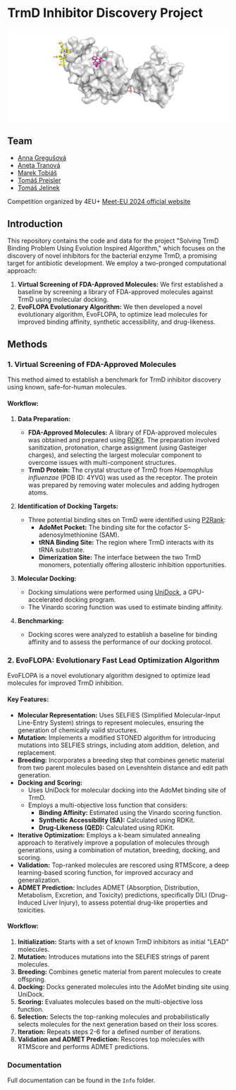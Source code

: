 # TrmD Inhibitor Discovery Project

![TrmD with docked molecules in 3 identified sites](Info/trmd_protein_with_docked_ligands.png)

## Team
- [Anna Gregušová](https://github.com/AnnaGregusova)
- [Aneta Tranová](https://github.com/anetatranova)
- [Marek Tobiáš](https://github.com/tobiasmarek)
- [Tomáš Preisler](https://github.com/preislet)
- [Tomáš Jelínek](https://github.com/Desperadus)

Competition organized by 4EU+ [Meet-EU 2024 official website](https://exsto1.github.io/meet-eu-2024/)

## Introduction

This repository contains the code and data for the project "Solving TrmD Binding Problem Using Evolution Inspired Algorithm," which focuses on the discovery of novel inhibitors for the bacterial enzyme TrmD, a promising target for antibiotic development. We employ a two-pronged computational approach:

1. **Virtual Screening of FDA-Approved Molecules:** We first established a baseline by screening a library of FDA-approved molecules against TrmD using molecular docking.
2. **EvoFLOPA Evolutionary Algorithm:** We then developed a novel evolutionary algorithm, EvoFLOPA, to optimize lead molecules for improved binding affinity, synthetic accessibility, and drug-likeness.

## Methods

### 1. Virtual Screening of FDA-Approved Molecules

This method aimed to establish a benchmark for TrmD inhibitor discovery using known, safe-for-human molecules.

#### Workflow:

1. **Data Preparation:**
    *   **FDA-Approved Molecules:** A library of FDA-approved molecules was obtained and prepared using [RDKit](https://www.rdkit.org/). The preparation involved sanitization, protonation, charge assignment (using Gasteiger charges), and selecting the largest molecular component to overcome issues with multi-component structures.
    *   **TrmD Protein:** The crystal structure of TrmD from *Haemophilus influenzae* (PDB ID: 4YVG) was used as the receptor. The protein was prepared by removing water molecules and adding hydrogen atoms.

2. **Identification of Docking Targets:**
    *   Three potential binding sites on TrmD were identified using [P2Rank](https://prankweb.cz/):
        *   **AdoMet Pocket:** The binding site for the cofactor S-adenosylmethionine (SAM).
        *   **tRNA Binding Site:** The region where TrmD interacts with its tRNA substrate.
        *   **Dimerization Site:** The interface between the two TrmD monomers, potentially offering allosteric inhibition opportunities.

3. **Molecular Docking:**
    *   Docking simulations were performed using [UniDock](https://github.com/dptech-corp/Uni-Dock), a GPU-accelerated docking program.
    *   The Vinardo scoring function was used to estimate binding affinity.

4. **Benchmarking:**
    *   Docking scores were analyzed to establish a baseline for binding affinity and to assess the performance of our docking protocol.

### 2. EvoFLOPA: Evolutionary Fast Lead Optimization Algorithm

EvoFLOPA is a novel evolutionary algorithm designed to optimize lead molecules for improved TrmD inhibition.

#### Key Features:

*   **Molecular Representation:** Uses SELFIES (Simplified Molecular-Input Line-Entry System) strings to represent molecules, ensuring the generation of chemically valid structures.
*   **Mutation:** Implements a modified STONED algorithm for introducing mutations into SELFIES strings, including atom addition, deletion, and replacement.
*   **Breeding:** Incorporates a breeding step that combines genetic material from two parent molecules based on Levenshtein distance and edit path generation.
*   **Docking and Scoring:**
    *   Uses UniDock for molecular docking into the AdoMet binding site of TrmD.
    *   Employs a multi-objective loss function that considers:
        *   **Binding Affinity:** Estimated using the Vinardo scoring function.
        *   **Synthetic Accessibility (SA):** Calculated using RDKit.
        *   **Drug-Likeness (QED):** Calculated using RDKit.
*   **Iterative Optimization:** Employs a k-beam simulated annealing approach to iteratively improve a population of molecules through generations, using a combination of mutation, breeding, docking, and scoring.
*   **Validation:** Top-ranked molecules are rescored using RTMScore, a deep learning-based scoring function, for improved accuracy and generalization.
*   **ADMET Prediction:** Includes ADMET (Absorption, Distribution, Metabolism, Excretion, and Toxicity) predictions, specifically DILI (Drug-Induced Liver Injury), to assess potential drug-like properties and toxicities.

#### Workflow:

1. **Initialization:** Starts with a set of known TrmD inhibitors as initial "LEAD" molecules.
2. **Mutation:** Introduces mutations into the SELFIES strings of parent molecules.
3. **Breeding:** Combines genetic material from parent molecules to create offspring.
4. **Docking:** Docks generated molecules into the AdoMet binding site using UniDock.
5. **Scoring:** Evaluates molecules based on the multi-objective loss function.
6. **Selection:** Selects the top-ranking molecules and probabilistically selects molecules for the next generation based on their loss scores.
7. **Iteration:** Repeats steps 2-6 for a defined number of iterations.
8. **Validation and ADMET Prediction:** Rescores top molecules with RTMScore and performs ADMET predictions.

### Documentation 
Full documentation can be found in the `Info` folder.
